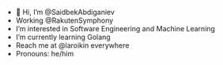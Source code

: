 - 👋 Hi, I’m @SaidbekAbdiganiev
- Working @RakutenSymphony
- I’m interested in Software Engineering and Machine Learning
- I’m currently learning Golang
- Reach me at @laroikin everywhere
- Pronouns: he/him

<!---
SaidbekAbdiganiev/SaidbekAbdiganiev is a ✨ special ✨ repository because its `README.md` (this file) appears on your GitHub profile.
You can click the Preview link to take a look at your changes.
--->
